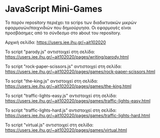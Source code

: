 # JavaScript Mini-Games
Το παρόν repository περιέχει τα scrips των διαδικτυακών μικρών εφαρμογών/παιχνιδιών που δημιούργησα. Οι εφαρμογές είναι προσβάσημες από το σύνδεσμο στο about του repository.

Αρχική σελίδα: https://users.iee.ihu.gr/~ait102020

Το script "parody.js" αντιστοιχεί στη σελίδα: https://users.iee.ihu.gr/~ait102020/pages/writing/parody.html

Το script "rock-paper-scissors.js" αντιστοιχεί στη σελίδα: https://users.iee.ihu.gr/~ait102020/pages/games/rock-paper-scissors.html

Το script "the-king.js" αντιστοιχεί στη σελίδα: https://users.iee.ihu.gr/~ait102020/pages/games/the-king.html

Το script "traffic-lights-easy.js" αντιστοιχεί στη σελίδα: https://users.iee.ihu.gr/~ait102020/pages/games/traffic-lights-easy.html

Το script "traffic-lights-hard.js" αντιστοιχεί στη σελίδα: https://users.iee.ihu.gr/~ait102020/pages/games/traffic-lights-hard.html

Το script "virtual.js" αντιστοιχεί στη σελίδα: https://users.iee.ihu.gr/~ait102020/pages/games/virtual.html
